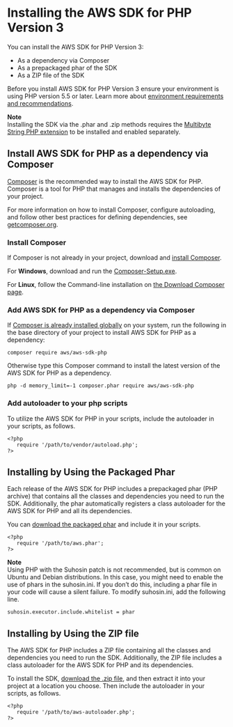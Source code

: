 # Installing the AWS SDK for PHP Version 3<a name="getting-started_installation"></a>

You can install the AWS SDK for PHP Version 3:
+ As a dependency via Composer
+ As a prepackaged phar of the SDK
+ As a ZIP file of the SDK

Before you install AWS SDK for PHP Version 3 ensure your environment is using PHP version 5\.5 or later\. Learn more about [environment requirements and recommendations](getting-started_requirements.md)\.

**Note**  
Installing the SDK via the \.phar and \.zip methods requires the [Multibyte String PHP extension](https://www.php.net/manual/en/book.mbstring.php) to be installed and enabled separately\.

## Install AWS SDK for PHP as a dependency via Composer<a name="install-sdk-php-as-a-dependency-via-composer"></a>

 [Composer](http://getcomposer.org) is the recommended way to install the AWS SDK for PHP\. Composer is a tool for PHP that manages and installs the dependencies of your project\.

For more information on how to install Composer, configure autoloading, and follow other best practices for defining dependencies, see [getcomposer\.org](http://getcomposer.org)\.

### Install Composer<a name="install-composer"></a>

If Composer is not already in your project, download and [install Composer](http://getcomposer.org/download)\.

For **Windows**, download and run the [Composer\-Setup\.exe](https://getcomposer.org/Composer-Setup.exe)\.

For **Linux**, follow the Command\-line installation on [the Download Composer page](http://getcomposer.org/download)\.

### Add AWS SDK for PHP as a dependency via Composer<a name="add-sdk-php-as-a-dependency-via-composer"></a>

If [Composer is already installed globally](https://getcomposer.org/doc/00-intro.md#globally) on your system, run the following in the base directory of your project to install AWS SDK for PHP as a dependency:

```
composer require aws/aws-sdk-php
```

Otherwise type this Composer command to install the latest version of the AWS SDK for PHP as a dependency\.

```
php -d memory_limit=-1 composer.phar require aws/aws-sdk-php
```

### Add autoloader to your php scripts<a name="add-autoloader-to-your-php-scripts"></a>

To utilize the AWS SDK for PHP in your scripts, include the autoloader in your scripts, as follows\.

```
<?php
   require '/path/to/vendor/autoload.php';
?>
```

## Installing by Using the Packaged Phar<a name="installing-by-using-the-packaged-phar"></a>

Each release of the AWS SDK for PHP includes a prepackaged phar \(PHP archive\) that contains all the classes and dependencies you need to run the SDK\. Additionally, the phar automatically registers a class autoloader for the AWS SDK for PHP and all its dependencies\.

You can [download the packaged phar](https://docs.aws.amazon.com/aws-sdk-php/v3/download/aws.phar) and include it in your scripts\.

```
<?php
   require '/path/to/aws.phar';
?>
```

**Note**  
Using PHP with the Suhosin patch is not recommended, but is common on Ubuntu and Debian distributions\. In this case, you might need to enable the use of phars in the suhosin\.ini\. If you don’t do this, including a phar file in your code will cause a silent failure\. To modify suhosin\.ini, add the following line\.  

```
suhosin.executor.include.whitelist = phar
```

## Installing by Using the ZIP file<a name="installing-by-using-the-zip-file"></a>

The AWS SDK for PHP includes a ZIP file containing all the classes and dependencies you need to run the SDK\. Additionally, the ZIP file includes a class autoloader for the AWS SDK for PHP and its dependencies\.

To install the SDK, [download the \.zip file](https://docs.aws.amazon.com/aws-sdk-php/v3/download/aws.zip), and then extract it into your project at a location you choose\. Then include the autoloader in your scripts, as follows\.

```
<?php
   require '/path/to/aws-autoloader.php';
?>
```
